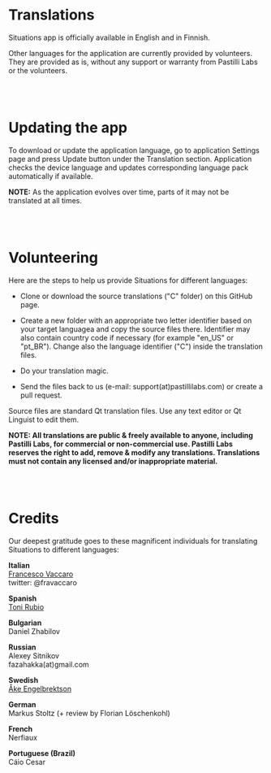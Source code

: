 # Translations

Situations app is officially available in English and in Finnish.

Other languages for the application are currently provided by volunteers. They are provided as is, without any support or warranty from Pastilli Labs or the volunteers.

<br>
<br>

# Updating the app

To download or update the application language, go to application Settings page and press Update button under the Translation section. Application checks the device language and updates corresponding language pack automatically if available. 

**NOTE:** As the application evolves over time, parts of it may not be translated at all times.

<br>
<br>

# Volunteering

Here are the steps to help us provide Situations for different languages: 

+ Clone or download the source translations ("C" folder) on this GitHub page.

+ Create a new folder with an appropriate two letter identifier based on your target languagea and copy the source files there. Identifier may also contain country code if necessary (for example "en_US" or "pt_BR"). Change also the language identifier ("C") inside the translation files.

+ Do your translation magic.

+ Send the files back to us (e-mail: support(at)pastillilabs.com) or create a pull request.

Source files are standard Qt translation files. Use any text editor or Qt Linguist to edit them.

**NOTE: All translations are public & freely available to anyone, including Pastilli Labs, for commercial or non-commercial use. Pastilli Labs reserves the right to add, remove & modify any translations. Translations must not contain any licensed and/or inappropriate material.**

<br>
<br>

# Credits

Our deepest gratitude goes to these magnificent individuals for translating Situations to different languages: 

**Italian**<br>
[Francesco Vaccaro](http://about.me/francescovaccaro)<br>
twitter: @fravaccaro 

**Spanish**<br>
[Toni Rubio](http://about.me/toni.rubio.67)

**Bulgarian**<br>
Daniel Zhabilov

**Russian**<br>
Alexey Sitnikov<br>
fazahakka(at)gmail.com

**Swedish**<br>
[Åke Engelbrektson](http://svenskasprakfiler.se)

**German**<br>
Markus Stoltz (+ review by Florian Löschenkohl)

**French**<br>
Nerfiaux

**Portuguese (Brazil)**<br>
Cáio Cesar

